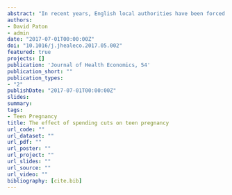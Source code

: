```yaml
---
abstract: "In recent years, English local authorities have been forced to make significant cuts to devolved expenditure. In this paper, we examine the impact of reductions in local expenditure on one particular public health target - reducing rates of teen pregnancy. Contrary to predictions made at the time of the cuts, panel data estimates provide no evidence that areas which reduced expenditure the most have experienced relative increases in teenage pregnancy rates. Rather, expenditure cuts are associated with small reductions in teen pregnancy rates, a result which is robust to a number of alternative specifications and tests for causality. Underlying socio-economic factors such as education outcomes and alcohol consumption are found to be significant predictors of teen pregnancy."
authors:
- David Paton
- admin
date: "2017-07-01T00:00:00Z"
doi: "10.1016/j.jhealeco.2017.05.002"
featured: true
projects: []
publication: 'Journal of Health Economics, 54'
publication_short: ""
publication_types:
- "2"
publishDate: "2017-07-01T00:00:00Z"
slides: 
summary: 
tags:
- Teen Pregnancy
title: The effect of spending cuts on teen pregnancy
url_code: ""
url_dataset: ""
url_pdf: ""
url_poster: ""
url_project: ""
url_slides: ""
url_source: ""
url_video: ""
bibliography: [cite.bib]
---
```

